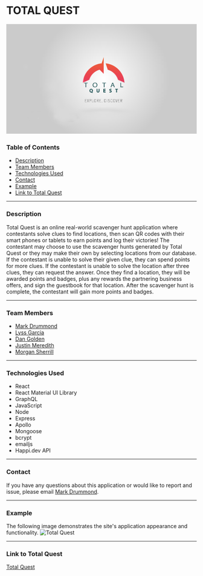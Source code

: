 # TOTAL QUEST
![Total Quest](videoimage.png)

### Table of Contents
* [Description](#description)
* [Team Members](#team-members)
* [Technologies Used](#technologies-used)
* [Contact](#contact)
* [Example](#example)
* [Link to Total Quest](#link-to-total-quest) 
***

### Description
Total Quest is an online real-world scavenger hunt application where contestants solve clues to find locations, then scan QR codes with their smart phones or tablets to earn points and log their victories! The contestant may choose to use the scavenger hunts generated by Total Quest or they may make their own by selecting locations from our database. If the contestant is unable to solve their given clue, they can spend points for more clues. If the contestant is unable to solve the location after three clues, they can request the answer. Once they find a location, they will be awarded points and badges, plus any rewards the partnering business offers, and sign the guestbook for that location. After the scavenger hunt is complete, the contestant will gain more points and badges.
***

### Team Members
* [Mark Drummond](https://github.com/mjamesd)
* [Lyss Garcia](https://github.com/lyssg2)
* [Dan Golden](https://github.com/DanPGolden)
* [Justin Meredith](https://github.com/JustinM099)
* [Morgan Sherrill](https://github.com/m-sherrill)
***

### Technologies Used
* React
* React Material UI Library
* GraphQL
* JavaScript
* Node
* Express
* Apollo
* Mongoose
* bcrypt
* emailjs
* Happi.dev API
***

### Contact
If you have any questions about this application or would like to report and issue, please email [Mark Drummond](mailto:mjamesd@gmail.com).
***

### Example
The following image demonstrates the site's application appearance and functionality.
![Total Quest]()
***

### Link to Total Quest
[Total Quest](https://www.totalquest.us/)







